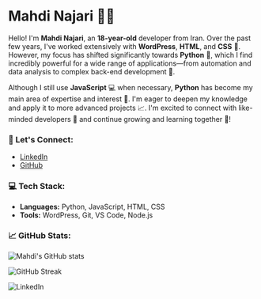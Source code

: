 # Mahdi Najari 👨‍💻

Hello! I'm **Mahdi Najari**, an **18-year-old** developer from Iran. Over the past few years, I've worked extensively with **WordPress**, **HTML**, and **CSS** 🎨. However, my focus has shifted significantly towards **Python** 🐍, which I find incredibly powerful for a wide range of applications—from automation and data analysis to complex back-end development 🔧.

Although I still use **JavaScript** 💻 when necessary, **Python** has become my main area of expertise and interest 🚀. I'm eager to deepen my knowledge and apply it to more advanced projects 📈. I'm excited to connect with like-minded developers 🤝 and continue growing and learning together 🌱!

### 🔗 Let's Connect:
- [LinkedIn](https://www.linkedin.com/in/mahdi-najari-918301221)
- [GitHub](https://github.com/Mahdi180/Mahdi180/edit/main/README.md)

### 💻 Tech Stack:
- **Languages:** Python, JavaScript, HTML, CSS
- **Tools:** WordPress, Git, VS Code, Node.js

### 📈 GitHub Stats:
![Mahdi's GitHub stats](https://github-readme-stats.vercel.app/api?username=Mahdi180&show_icons=true&theme=radical)

![GitHub Streak](https://github-readme-streak-stats.herokuapp.com/?user=Mahdi180&theme=highcontrast)



![LinkedIn](https://img.shields.io/badge/-LinkedIn-blue?style=flat-square&logo=linkedin&logoColor=white&link=https://www.linkedin.com/in/mahdi-najari-918301221)
